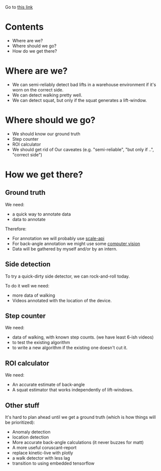 Go to [this link](https://gitpitch.com/hoj201/retreat_2017_presentation)

# Contents
- Where are we?
- Where should we go?
- How do we get there?

# Where are we?
 - We can semi-reliably detect bad lifts in a warehouse environment if it's worn on the correct side.
 - We can detect walking pretty well.
 - We can detect squat, but only if the squat generates a lift-window.


# Where should we go?
- We should know our ground truth
- Step counter
- ROI calculator
- We should get rid of Our caveates (e.g. "semi-reliable", "but only if ..", "correct side")

# How we get there?

## Ground truth
We need:
- a quick way to annotate data
- data to annotate

Therefore:
  - For annotation we will probably use [scale-api](https://www.scaleapi.com/)
  - For back-angle annotation we might use some [computer vision](https://www.youtube.com/watch?v=tKfkGttx0qs)
  - Data will be gathered by myself and/or by an intern.

## Side detection
To try a quick-dirty side detector, we can rock-and-roll today.

To do it well we need:
- more data of walking
- Videos annotated with the location of the device.

## Step counter
We need:
- data of walking, with known step counts. (we have least 6-ish videos)
- to test the existing algorithm
- to write a new algorithm if the existing one doesn't cut it.

## ROI calculator
We need:
 - An accurate estimate of back-angle
 - A squat estimator that works independently of lift-windows.

## Other stuff
It's hard to plan ahead until we get a ground truth (which is how things will be prioritized):

- Anomaly detection
- location detection
- More accurate back-angle calculations (it never buzzes for matt)
- A more useful coruscant-report
- replace kinetic-live with plotly
- a walk detector with less lag
- transition to using embedded tensorflow
